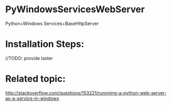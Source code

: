 # PyWindowsServicesWebServer
Python+Windows Services+BaseHttpServer

# Installation Steps:
//TODO: provide laster

# Related topic:
http://stackoverflow.com/questions/153221/runnning-a-python-web-server-as-a-service-in-windows
